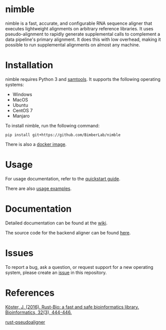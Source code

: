 # nimble
nimble is a fast, accurate, and configurable RNA sequence aligner that executes lightweight alignments on arbitrary reference libraries. It uses pseudo-alignment to rapidly generate supplemental calls to complement a data pipeline's primary alignment. It does this with low overhead, making it possible to run supplemental alignments on almost any machine.


# Installation

nimble requires Python 3 and [samtools](http://www.htslib.org/). It supports the following operating systems:

- Windows
- MacOS
- Ubuntu
- CentOS 7
- Manjaro

To install nimble, run the following command:

`pip install git+https://github.com/BimberLab/nimble`

There is also a [docker image](https://github.com/BimberLab/nimble/pkgs/container/nimble).


# Usage

For usage documentation, refer to the [quickstart guide](https://github.com/BimberLab/nimble/wiki/Quickstart).

There are also [usage examples](https://github.com/BimberLab/nimble/wiki/Example-Data-Analysis).


# Documentation

Detailed documentation can be found at the [wiki](https://github.com/BimberLab/nimble/wiki).

The source code for the backend aligner can be found [here](https://github.com/BimberLab/nimble-aligner).



# Issues

To report a bug, ask a question, or request support for a new operating system, please create an [issue](https://github.com/BimberLab/nimble/issues) in this repository.


# References

[Köster, J. (2016). Rust-Bio: a fast and safe bioinformatics library. Bioinformatics, 32(3), 444-446.](http://bioinformatics.oxfordjournals.org/content/early/2015/10/06/bioinformatics.btv573.short?rss=1)

[rust-pseudoaligner](https://github.com/10XGenomics/rust-pseudoaligner)
